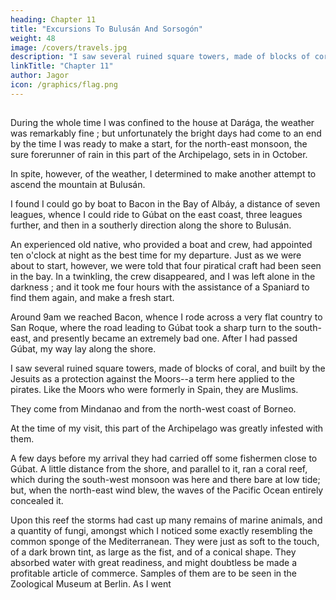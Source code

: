```yaml
---
heading: Chapter 11
title: "Excursions To Bulusán And Sorsogón"
weight: 48
image: /covers/travels.jpg
description: "I saw several ruined square towers, made of blocks of coral, and built by the Jesuits as a protection against the Moors--a term here applied to the pirates. Like the Moors who were formerly in Spain, they are Muslims"
linkTitle: "Chapter 11"
author: Jagor
icon: /graphics/flag.png
---
```



## 

<!-- .—ROAD MAKING.—PIRATES. -->

During the whole time I was confined to the house at Darága, the weather was remarkably fine ; but unfortunately the bright days had come to an end by the time I was ready to make a start, for the north-east monsoon, the sure forerunner of rain in this part of the Archipelago, sets in in October. 

In spite, however, of the weather, I determined to make another attempt to ascend the mountain at Bulusán. 

I found I could go by boat to Bacon in the Bay of Albáy, a distance of seven leagues, whence I could ride to Gúbat on the east coast, three leagues further, and then in a southerly direction along the shore to Bulusán. 

An experienced old native, who provided a boat and crew, had appointed ten o'clock at night as the best time for my departure. Just as we were about to start, however, we were told that four piratical craft had been seen in the bay. In a twinkling, the crew disappeared, and I was left alone in the darkness ; and it took me four hours with the assistance of a Spaniard to find them again, and make a fresh start. 

Around 9am we reached Bacon, whence I rode across a very flat country to San Roque, where the road leading to Gúbat took a sharp turn to the south-east, and presently became an extremely bad one. After I had passed Gúbat, my way lay along the shore.

I saw several ruined square towers, made of blocks of coral, and built by the Jesuits as a protection against the Moors--a term here applied to the pirates. Like the Moors who were formerly in Spain, they are Muslims. 

They come from Mindanao and from the north-west coast of Borneo. 

At the time of my visit, this part of the Archipelago was greatly infested with them. 

A few days before my arrival they had carried off some fishermen close to Gúbat. A little distance from the shore, and parallel to it, ran a coral reef, which during the south-west monsoon was here and there bare at low tide; but, when the north-east wind blew, the waves of the Pacific Ocean entirely concealed it. 

Upon this reef the storms had cast up many remains of marine animals, and a quantity of fungi, amongst which I noticed some exactly resembling the common sponge of the Mediterranean. They were just as soft to the touch, of a dark brown tint, as large as the fist, and of a conical shape. They absorbed water with great readiness, and might doubtless be made a profitable article of commerce. Samples of them are to be seen in the Zoological Museum at Berlin. As I went